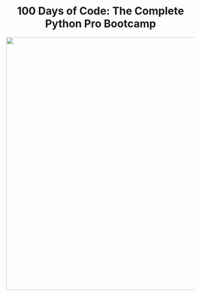<h1 align="center">100 Days of Code: The Complete Python Pro Bootcamp
</h1>
<div align="center">
 <img width="1536" height="675" alt="c85b203f-292b-4847-b87c-1af348e37c2a (1)" src="https://github.com/user-attachments/assets/10e3cb23-f2a9-4975-9051-6cae7d505f6b" />
</div>



